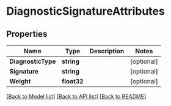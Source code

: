 # DiagnosticSignatureAttributes

## Properties

Name | Type | Description | Notes
------------ | ------------- | ------------- | -------------
**DiagnosticType** | **string** |  | [optional] 
**Signature** | **string** |  | [optional] 
**Weight** | **float32** |  | [optional] 

[[Back to Model list]](../README.md#documentation-for-models) [[Back to API list]](../README.md#documentation-for-api-endpoints) [[Back to README]](../README.md)


